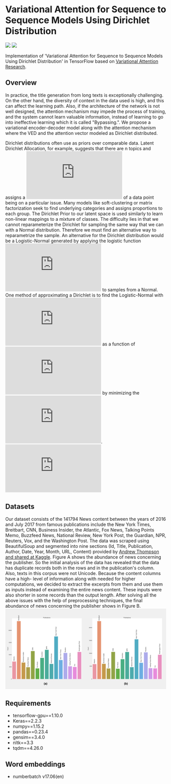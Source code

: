 
# Variational Attention for Sequence to Sequence Models Using Dirichlet Distribution

![](https://img.shields.io/badge/python-3.5-brightgreen.svg) ![](https://img.shields.io/badge/tensorflow-1.10.0-orange.svg)

Implementation of 'Variational Attention for Sequence to Sequence Models Using Dirichlet Distribution' in TensorFlow 
based on [Variational Attention Research](https://arxiv.org/pdf/1712.08207.pdf).

## Overview
In practice, the title generation from long texts is exceptionally challenging. On the other hand, the diversity of 
context in the data used is high, and this can affect the learning path. Also, if the architecture of the network 
is not well designed, the attention mechanism may impede the process of training, and the system cannot learn valuable 
information, instead of learning to go into ineffective learning which it is called "Bypassing.". We propose a 
variational encoder-decoder model along with the attention mechanism where the VED and the attention vector modeled 
as Dirichlet distributed.

Dirichlet distributions often use as priors over comparable data. Latent Dirichlet Allocation, for example, suggests 
that there are n topics and assigns a ![](http://latex.codecogs.com/gif.latex?P%28%5Ctheta_%7Bi%7D%29) of a data point being on a particular issue. Many models like 
soft-clustering or matrix factorization seek to find underlying categories and assigns proportions to each group. 
The Dirichlet Prior to our latent space is used similarly to learn non-linear mappings to a mixture of classes. 
The difficulty lies in that we cannot reparameterize the Dirichlet for sampling the same way that we can with a 
Normal distribution. Therefore we must find an alternative way to reparametrize the sample. An alternative for the 
Dirichlet distribution would be a Logistic-Normal generated by applying the logistic function ![](http://latex.codecogs.com/gif.latex?L%28x%29%20%3D%20%5Cfrac%7Be%5E%7Bx%7D%7D%7B%5Csum%20e%5E%7Bx%7D%7D) to 
samples from a Normal. One method of approximating a Dirichlet is to find the Logistic-Normal with ![](http://latex.codecogs.com/gif.latex?%5Cmu%2C%20%5Csigma) as a 
function of ![](http://latex.codecogs.com/gif.latex?%5Calpha) by minimizing the ![](http://latex.codecogs.com/gif.latex?D_%7BKL%7D).
![](http://latex.codecogs.com/gif.latex?D_%7BKL%7D%28P_%7B%5Calpha%7D%20%5Cparallel%20q_%7B%5Cbeta%7D%29%20%3D%20%5Clog%5CGamma%28%5Calpha_%7B0%7D%29%20-%20%5Csum_K%20%5Clog%5CGamma%28%5Calpha_%7Bk%7D%29%20&plus;%20%5Csum_K%20%5Calpha_%7Bk%7D%20%5Cpsi%28%5Calpha_%7Bk%7D%29%20-%20%5Cfrac%7B1%7D%7BK%7D%5Cleft%5B%5Cpsi%28%5Calpha_%7Bk%7D%29%20-%20%5Cpsi%28%5Calpha_%7B0%7D%29%20%5Cright%5D)

## Datasets
Our dataset consists of the 141794 News content between the years of 2016 and July 2017 from famous publications include the New York Times, Breitbart, CNN, Business Insider, the Atlantic, Fox News, Talking Points Memo, Buzzfeed News, National Review, New York Post, the Guardian, NPR, Reuters, Vox, and the Washington Post. The data was scraped using BeautifulSoup and segmented into nine sections (Id, Title, Publication, Author, Date, Year, Month, URL, Content) provided by [Andrew Thompson and shared at Kaggle](https://www.kaggle.com/snapcrack/all-the-news/home). Figure A shows the abundance of news concerning the publisher.
So the initial analysis of the data has revealed that the data has duplicate records both in the rows and in the publication's column. Also, texts in this corpus were not Unicode. Because the content columns have a high- level of information along with needed for higher computations, we decided to extract the excerpts from them and use them as inputs instead of examining the entire news content. These inputs were also shorter in some records than the output length. After solving all the above issues with the help of preprocessing techniques, the final abundance of news concerning the publisher shows in Figure B.
![alt text][dataset]

## Requirements
- tensorflow-gpu==1.10.0
- Keras==2.2.3
- numpy==1.15.2
- pandas==0.23.4
- gensim==3.4.0
- nltk==3.3
- tqdm==4.26.0

## Word embeddings
- numberbatch v17.06(en)


[dataset]: info/new-abundance-o.png "Dataset distibution"
